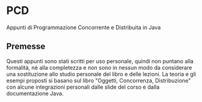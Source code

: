 # PCD

Appunti di Programmazione Concorrente e Distribuita in Java

## Premesse
Questi appunti sono stati scritti per uso personale, quindi non puntano alla formalità, né alla completezza e non sono in nessun modo da considerare una sostituzione allo studio personale del libro e delle lezioni. La teoria e gli esempi proposti si basano sul libro "Oggetti, Concorrenza, Distribuzione" con alcune integrazioni personali dalle slide del corso e dalla documentazione Java.

